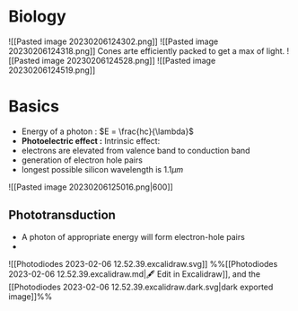 # Biology
![[Pasted image 20230206124302.png]]
![[Pasted image 20230206124318.png]]
Cones arte efficiently packed to get a max of light.
![[Pasted image 20230206124528.png]]
![[Pasted image 20230206124519.png]]

# Basics

- Energy of a photon : $E = \frac{hc}{\lambda}$
- **Photoelectric effect :**
Intrinsic effect:
- electrons are elevated from valence band to conduction band
- generation of electron hole pairs
- longest possible silicon wavelength is $1.1\mu m$

![[Pasted image 20230206125016.png|600]]

## Phototransduction
- A photon of appropriate energy will form electron-hole pairs 
- 
![[Photodiodes 2023-02-06 12.52.39.excalidraw.svg]]
%%[[Photodiodes 2023-02-06 12.52.39.excalidraw.md|🖋 Edit in Excalidraw]], and the [[Photodiodes 2023-02-06 12.52.39.excalidraw.dark.svg|dark exported image]]%%